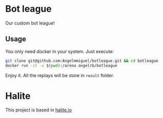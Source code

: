 # Bot league

Our custom bot league!

## Usage

You only need docker in your system. Just execute:

```sh
git clone git@github.com:Angelmmiguel/botleague.git && cd botleague
docker run -it -v $(pwd):/arena angelrb/botleague
```

Enjoy it. All the replays will be store in `result` folder.

# Halite

This project is based in [halite.io](https://halite.io)
